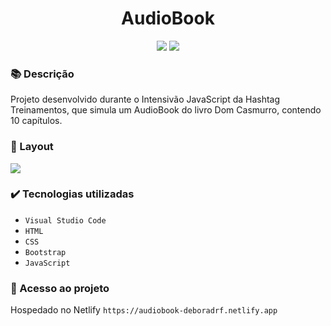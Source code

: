 <h1 align="center">AudioBook</h1>
<p align="center">
  <img src="https://img.shields.io/badge/STATUS-CONCLUIDO-green?style=plastic">
  <img src="https://img.shields.io/github/stars/deboradrf?style=social">
</p>

### 📚 Descrição
Projeto desenvolvido durante o Intensivão JavaScript da Hashtag Treinamentos, que simula um AudioBook do livro Dom Casmurro, contendo 10 capítulos.

### 🎨 Layout
<img src="https://github.com/deboradrf/audiobook/assets/130398684/6b316dae-7359-4bf1-b838-20653a41c46c">

### ✔️ Tecnologias utilizadas
- ``Visual Studio Code``
- ``HTML``
- ``CSS``
- ``Bootstrap``
- ``JavaScript``

### 📁 Acesso ao projeto
Hospedado no Netlify `https://audiobook-deboradrf.netlify.app`
